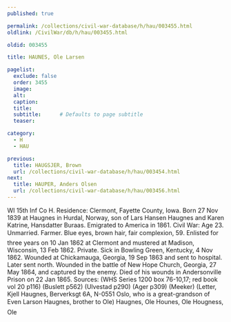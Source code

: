 ```yaml
---
published: true

permalink: /collections/civil-war-database/h/hau/003455.html
oldlink: /CivilWar/db/h/hau/003455.html

oldid: 003455

title: HAUNES, Ole Larsen

pagelist:
  exclude: false
  order: 3455
  image: 
  alt:
  caption:
  title:
  subtitle:      # Defaults to page subtitle
  teaser:

category: 
  - H 
  - HAU

previous:
  title: HAUGSJER, Brown
  url: /collections/civil-war-database/h/hau/003454.html  
next:
  title: HAUPER, Anders Olsen
  url: /collections/civil-war-database/h/hau/003456.html   
---
```

WI 15th Inf Co H. Residence: Clermont, Fayette County, Iowa. Born 27 Nov 1839 at Haugnes in Hurdal, Norway, son of Lars Hansen Haugnes and Karen Katrine, Hansdatter Buraas. Emigrated to America in 1861. Civil War: Age 23. Unmarried. Farmer. Blue eyes, brown hair, fair complexion, 5&#146;9&#148;. Enlisted for three years on 10 Jan 1862 at Clermont and mustered at Madison, Wisconsin, 13 Feb 1862. Private. Sick in Bowling Green, Kentucky, 4 Nov 1862. Wounded at Chickamauga, Georgia, 19 Sep 1863 and sent to hospital. Later sent north. Wounded in the battle of New Hope Church, Georgia, 27 May 1864, and captured by the enemy. Died of his wounds in Andersonville Prison on 22 Jan 1865. Sources: (WHS Series 1200 box 76-10,17; red book vol 20 p116) (Buslett p562) (Ulvestad p290) (Ager p309) (Meeker) (Letter, Kjell Haugnes, Berverksgt 6A, N-0551 Oslo, who is a great-grandson of Even Larson Haugnes, brother to Ole) &#147;Haugnes, Ole&#148; &#147;Hounes, Ole&#148; &#147;Hougness, Ole&#148;
